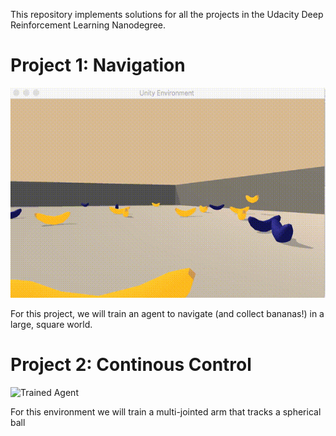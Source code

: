 [//]: # (Image References)

[image1]: https://github.com/choudharydhruv/deepRL-projects-udacity/blob/master/project1_navigation/plots/demo.gif "Trained Agent"

[image2]: https://github.com/choudharydhruv/deepRL-projects-udacity/blob/master/project2_continous_control/plots/demo.gif "Trained Agent"
This repository implements solutions for all the projects in the Udacity Deep Reinforcement Learning Nanodegree.

# Project 1: Navigation

![Trained Agent][image1]

For this project, we will train an agent to navigate (and collect bananas!) in a large, square world.

# Project 2: Continous Control

![Trained Agent][image2]

For this environment we will train a multi-jointed arm that tracks a spherical ball
